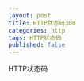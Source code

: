 ```yaml
---
layout: post
title: HTTP状态码300
categories: http
tags: HTTP状态码
published: false
---
```


HTTP状态码